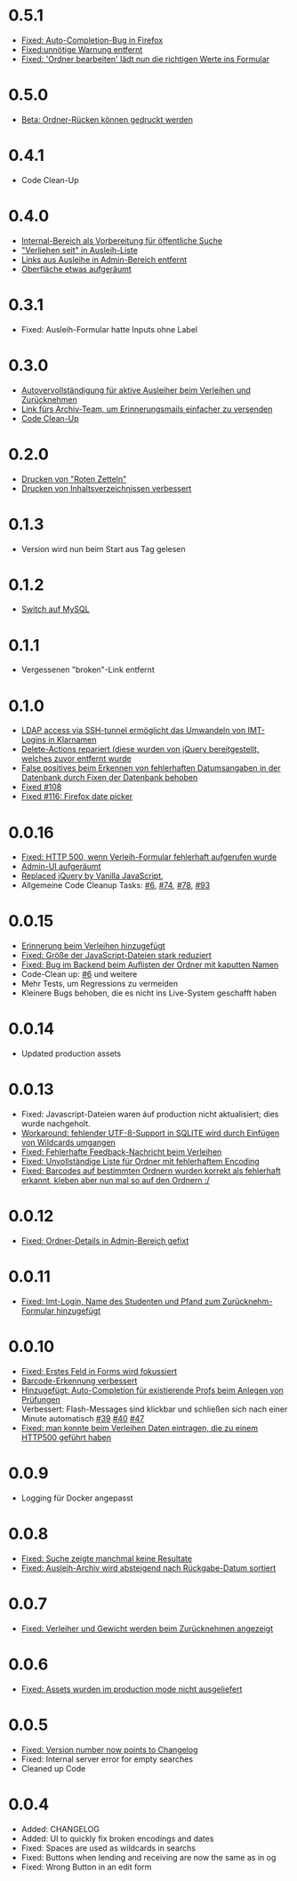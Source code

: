 # 0.5.1

 * [Fixed: Auto-Completion-Bug in Firefox](https://github.com/ironjan/klausurtool-ror/issues/165)
 * [Fixed:unnötige Warnung entfernt](https://github.com/ironjan/klausurtool-ror/issues/161)
 * [Fixed: 'Ordner bearbeiten' lädt nun die richtigen Werte ins Formular](https://github.com/ironjan/klausurtool-ror/issues/168)

# 0.5.0

 * [Beta: Ordner-Rücken können gedruckt werden](https://github.com/ironjan/klausurtool-ror/issues/52)

# 0.4.1

 * Code Clean-Up

# 0.4.0

 * [Internal-Bereich als Vorbereitung für öffentliche Suche](https://github.com/ironjan/klausurtool-ror/issues/148)
 * ["Verliehen seit" in Ausleih-Liste](https://github.com/ironjan/klausurtool-ror/issues/133)
 * [Links aus Ausleihe in Admin-Bereich entfernt](https://github.com/ironjan/klausurtool-ror/issues/150)
 * [Oberfläche etwas aufgeräumt](https://github.com/ironjan/klausurtool-ror/issues/143)

# 0.3.1

 * Fixed: Ausleih-Formular hatte Inputs ohne Label

# 0.3.0

 * [Autovervollständigung für aktive Ausleiher beim Verleihen und Zurücknehmen](https://github.com/ironjan/klausurtool-ror/issues/3)
 * [Link fürs Archiv-Team, um Erinnerungsmails einfacher zu versenden](https://github.com/ironjan/klausurtool-ror/issues/140)
 * [Code Clean-Up](https://github.com/ironjan/klausurtool-ror/issues/101)

# 0.2.0

 * [Drucken von "Roten Zetteln"](https://github.com/ironjan/klausurtool-ror/issues/53)
 * [Drucken von Inhaltsverzeichnissen verbessert](https://github.com/ironjan/klausurtool-ror/issues/54)

# 0.1.3

 * Version wird nun beim Start aus Tag gelesen

# 0.1.2

 * [Switch auf MySQL](https://github.com/ironjan/klausurtool-ror/issues/64)

# 0.1.1

 * Vergessenen "broken"-Link entfernt

# 0.1.0

 * [LDAP access via SSH-tunnel ermöglicht das Umwandeln von IMT-Logins in Klarnamen](https://github.com/ironjan/klausurtool-ror/issues/63)
 * [Delete-Actions repariert (diese wurden von jQuery bereitgestellt, welches zuvor entfernt wurde](https://github.com/ironjan/klausurtool-ror/issues/88)
 * [False positives beim Erkennen von fehlerhaften Datumsangaben in der Datenbank durch Fixen der Datenbank behoben](https://github.com/ironjan/klausurtool-ror/issues/106)
 * [Fixed #108](https://github.com/ironjan/klausurtool-ror/issues/108)
 * [Fixed #116: Firefox date picker](https://github.com/ironjan/klausurtool-ror/issues/116)
 

# 0.0.16

 * [Fixed: HTTP 500, wenn Verleih-Formular fehlerhaft aufgerufen wurde](https://github.com/ironjan/klausurtool-ror/issues/55)
 * [Admin-UI aufgeräumt](https://github.com/ironjan/klausurtool-ror/issues/7)
 * [Replaced jQuery by Vanilla JavaScript](https://github.com/ironjan/klausurtool-ror/issues/47),
 * Allgemeine Code Cleanup Tasks: [#6](https://github.com/ironjan/klausurtool-ror/issues/6), 
                                  [#74](https://github.com/ironjan/klausurtool-ror/issues/74),
                                  [#78](https://github.com/ironjan/klausurtool-ror/issues/78),
                                  [#93](https://github.com/ironjan/klausurtool-ror/issues/93)

# 0.0.15

 * [Erinnerung beim Verleihen hinzugefügt](https://github.com/ironjan/klausurtool-ror/issues/67)
 * [Fixed: Größe der JavaScript-Dateien stark reduziert](https://github.com/ironjan/klausurtool-ror/issues/47)
 * [Fixed: Bug im Backend beim Auflisten der Ordner mit kaputten Namen](https://github.com/ironjan/klausurtool-ror/issues/86)
 * Code-Clean up: [#6](https://github.com/ironjan/klausurtool-ror/issues/6) und weitere
 * Mehr Tests, um Regressions zu vermeiden
 * Kleinere Bugs behoben, die es nicht ins Live-System geschafft haben

# 0.0.14

 * Updated production assets

# 0.0.13

 * Fixed: Javascript-Dateien waren áuf production nicht aktualisiert; dies wurde nachgeholt.
 * [Workaround: fehlender UTF-8-Support in SQLITE wird durch Einfügen von Wildcards umgangen](https://github.com/ironjan/klausurtool-ror/issues/64)
 * [Fixed: Fehlerhafte Feedback-Nachricht beim Verleihen](https://github.com/ironjan/klausurtool-ror/issues/66)
 * [Fixed: Unvollständige Liste für Ordner mit fehlerhaftem Encoding](https://github.com/ironjan/klausurtool-ror/issues/)
 * [Fixed: Barcodes auf bestimmten Ordnern wurden korrekt als fehlerhaft erkannt, kleben aber nun mal so auf den Ordnern :/](https://github.com/ironjan/klausurtool-ror/issues/49)

# 0.0.12

 * [Fixed: Ordner-Details in Admin-Bereich gefixt](https://github.com/ironjan/klausurtool-ror/issues/65)

# 0.0.11

 * [Fixed: Imt-Login, Name des Studenten und Pfand zum Zurücknehm-Formular hinzugefügt](https://github.com/ironjan/klausurtool-ror/issues/69)

# 0.0.10

 * [Fixed: Erstes Feld in Forms wird fokussiert](https://github.com/ironjan/klausurtool-ror/issues/1 )
 * [Barcode-Erkennung verbessert](https://github.com/ironjan/klausurtool-ror/issues/37)
 * [Hinzugefügt: Auto-Completion für existierende Profs beim Anlegen von Prüfungen](https://github.com/ironjan/klausurtool-ror/issues/42)
 * Verbessert: Flash-Messages sind klickbar und schließen sich nach einer Minute automatisch 
  [#39](https://github.com/ironjan/klausurtool-ror/issues/39) 
  [#40](https://github.com/ironjan/klausurtool-ror/issues/40)
  [#47](https://github.com/ironjan/klausurtool-ror/issues/47)
 * [Fixed: man konnte beim Verleihen Daten eintragen, die zu einem HTTP500 geführt haben](https://github.com/ironjan/klausurtool-ror/issues/51)

# 0.0.9

 * Logging für Docker angepasst

# 0.0.8

 * [Fixed: Suche zeigte manchmal keine Resultate](https://github.com/ironjan/klausurtool-ror/issues/26)
 * [Fixed: Ausleih-Archiv wird absteigend nach Rückgabe-Datum sortiert](https://github.com/ironjan/klausurtool-ror/issues/23)
 
# 0.0.7

 * [Fixed: Verleiher und Gewicht werden beim Zurücknehmen angezeigt](https://github.com/ironjan/klausurtool-ror/issues/19)

# 0.0.6

 * [Fixed: Assets wurden im production mode nicht ausgeliefert](https://github.com/ironjan/klausurtool-ror/issues/12)

# 0.0.5

 * [Fixed: Version number now points to Changelog](https://git.cs.upb.de/ljan/klausurtool-ror/issues/14)
 * Fixed: Internal server error for empty searches
 * Cleaned up Code

# 0.0.4

 * Added: CHANGELOG
 * Added: UI to quickly fix broken encodings and dates
 * Fixed: Spaces are used as wildcards in searchs
 * Fixed: Buttons when lending and receiving are now the same as in og
 * Fixed: Wrong Button in an edit form

